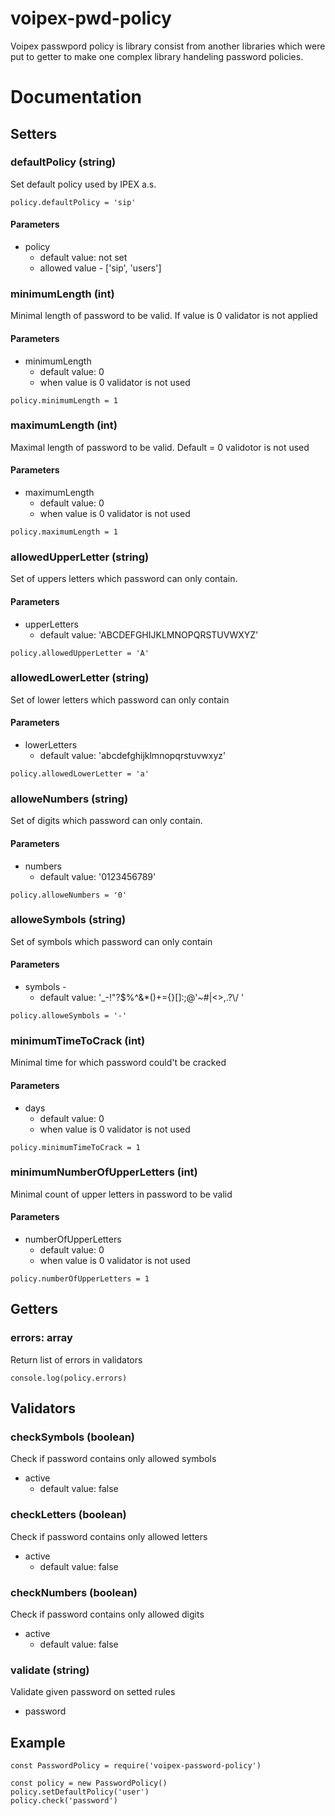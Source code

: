 # voipex-pwd-policy

Voipex passwpord policy is library consist from another libraries which were put to getter to make one complex library handeling password policies.

# Documentation

## Setters

### defaultPolicy (string)

Set default policy used by IPEX a.s.

```
policy.defaultPolicy = 'sip'
```

#### Parameters

- policy
  - default value: not set
  - allowed value - ['sip', 'users']

### minimumLength (int)

Minimal length of password to be valid. If value is 0 validator is not applied

#### Parameters

- minimumLength
  - default value: 0
  - when value is 0 validator is not used

```
policy.minimumLength = 1
```

### maximumLength (int)

Maximal length of password to be valid. Default = 0 validotor is not used

#### Parameters

- maximumLength
  - default value: 0
  - when value is 0 validator is not used

```
policy.maximumLength = 1
```

### allowedUpperLetter (string)

Set of uppers letters which password can only contain.

#### Parameters

- upperLetters
  - default value: 'ABCDEFGHIJKLMNOPQRSTUVWXYZ'

```
policy.allowedUpperLetter = 'A'
```

### allowedLowerLetter (string)

Set of lower letters which password can only contain

#### Parameters

- lowerLetters
  - default value: 'abcdefghijklmnopqrstuvwxyz'

```
policy.allowedLowerLetter = 'a'
```

### alloweNumbers (string)

Set of digits which password can only contain.

#### Parameters

- numbers
  - default value: '0123456789'

```
policy.alloweNumbers = '0'
```

### alloweSymbols (string)

Set of symbols which password can only contain

#### Parameters

- symbols -
  - default value: '\_-!"?$%^&\*()+={}[]:;@\'~#|<>,.?\\/ '

```
policy.alloweSymbols = '-'
```

### minimumTimeToCrack (int)

Minimal time for which password could't be cracked

#### Parameters

- days
  - default value: 0
  - when value is 0 validator is not used

```
policy.minimumTimeToCrack = 1
```

### minimumNumberOfUpperLetters (int)

Minimal count of upper letters in password to be valid

#### Parameters

- numberOfUpperLetters
  - default value: 0
  - when value is 0 validator is not used

```
policy.numberOfUpperLetters = 1
```

## Getters

### errors: array

Return list of errors in validators

```
console.log(policy.errors)
```

## Validators

### checkSymbols (boolean)

Check if password contains only allowed symbols

- active
  - default value: false

### checkLetters (boolean)

Check if password contains only allowed letters

- active
  - default value: false

### checkNumbers (boolean)

Check if password contains only allowed digits

- active
  - default value: false

### validate (string)

Validate given password on setted rules

- password

## Example

```
const PasswordPolicy = require('voipex-password-policy')

const policy = new PasswordPolicy()
policy.setDefaultPolicy('user')
policy.check('password')
```
